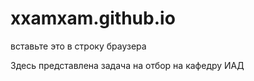 # xxamxam.github.io


вставьте это в строку браузера

Здесь представлена задача на отбор на кафедру ИАД

